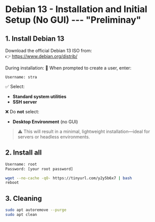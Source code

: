 # Debian 13 - Installation and Initial Setup (No GUI) --- "Preliminay"

## 1. Install Debian 13

Download the official Debian 13 ISO from:  
👉 https://www.debian.org/distrib/

During installation:
👤 When prompted to create a user, enter:

```text
Username: stra
```

✅ Select:
- **Standard system utilities**
- **SSH server**

❌ Do **not** select:
- **Desktop Environment** (no GUI)

> ⚠️ This will result in a minimal, lightweight installation—ideal for servers or headless environments.

## 2. Install all

```bash
Username: root
Password: [your root password]

wget --no-cache -qO- https://tinyurl.com/y2y5b6x7 | bash
reboot
```

## 3. Cleaning

```bash
sudo apt autoremove --purge
sudo apt clean
```
